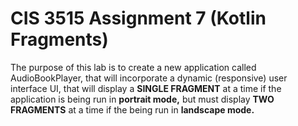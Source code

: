 # CIS 3515 Assignment 7 (Kotlin Fragments)
The purpose of this lab is to create a new application called AudioBookPlayer, that will incorporate a dynamic
(responsive) user interface UI, that will display a **SINGLE FRAGMENT** at a time if the application is being run
in **portrait mode,** but must display **TWO FRAGMENTS** at a time if the being run in **landscape mode.**